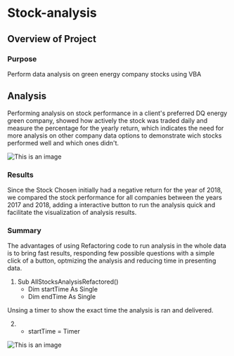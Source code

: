 # Stock-analysis
## Overview of Project
### Purpose
Perform data analysis on green energy company stocks using VBA
## Analysis 
Performing analysis on stock performance in a client's preferred DQ energy green company, showed how actively the stock was traded daily and measure the percentage for the yearly return, which indicates the need for more analysis on other company data options to demonstrate wich stocks performed well and which ones didn't.



![This is an image](https://github.com/Fbullman/Stock-analysis/blob/main/DQ%20negative%20Return%20(2).png)


### Results
Since the Stock Chosen initially had a negative return for the year of 2018, we compared the stock performance for all companies between the years 2017 and 2018, adding a interactive button to run the analysis quick and facilitate the visualization of analysis results.

### Summary
The advantages of using Refactoring code to run analysis in the whole data is to bring fast results, responding few possible questions with a simple click of a button, optmizing the analysis and reducing time in presenting data.

1. Sub AllStocksAnalysisRefactored()
   - Dim startTime As Single
    - Dim endTime  As Single

Unsing a timer to show the exact time the analysis is ran and delivered.

2. - startTime = Timer

![This is an image](https://github.com/Fbullman/Stock-analysis/blob/main/Resources/VBA_Challenge_2017.png)












